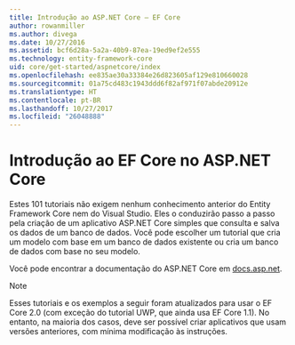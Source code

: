 ```yaml
---
title: Introdução ao ASP.NET Core – EF Core
author: rowanmiller
ms.author: divega
ms.date: 10/27/2016
ms.assetid: bcf6d28a-5a2a-40b9-87ea-19ed9ef2e555
ms.technology: entity-framework-core
uid: core/get-started/aspnetcore/index
ms.openlocfilehash: ee835ae30a33384e26d823605af129e810660028
ms.sourcegitcommit: 01a75cd483c1943ddd6f82af971f07abde20912e
ms.translationtype: HT
ms.contentlocale: pt-BR
ms.lasthandoff: 10/27/2017
ms.locfileid: "26048888"
---
```

# <a name="getting-started-with-ef-core-on-aspnet-core"></a>Introdução ao EF Core no ASP.NET Core

Estes 101 tutoriais não exigem nenhum conhecimento anterior do Entity Framework Core nem do Visual Studio. Eles o conduzirão passo a passo pela criação de um aplicativo ASP.NET Core simples que consulta e salva os dados de um banco de dados. Você pode escolher um tutorial que cria um modelo com base em um banco de dados existente ou cria um banco de dados com base no seu modelo.

Você pode encontrar a documentação do ASP.NET Core em [docs.asp.net](https://docs.asp.net).

> [!NOTE]  
> Esses tutoriais e os exemplos a seguir foram atualizados para usar o EF Core 2.0 (com exceção do tutorial UWP, que ainda usa EF Core 1.1). No entanto, na maioria dos casos, deve ser possível criar aplicativos que usam versões anteriores, com mínima modificação às instruções.
